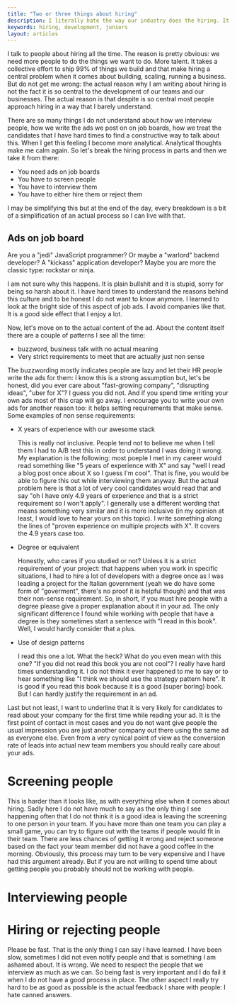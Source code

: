 ```yaml
---
title: "Two or three things about hiring"
description: I literally hate the way our industry does the hiring. It's time to talk about it.
keywords: hiring, development, juniors
layout: articles
---
```


I talk to people about hiring all the time. The reason is pretty obvious: we
need more people to do the things we want to do. More talent. It takes a
collective effort to ship 99% of things we build and that make hiring a
central problem when it comes about building, scaling, running a business. But
do not get me wrong: the actual reason why I am writing about hiring is not
the fact it is so central to the development of our teams and our businesses.
The actual reason is that despite is so central most people approach hiring in
a way that I barely understand.

There are so many things I do not understand about how we interview people,
how we write the ads we post on on job boards, how we treat the candidates
that I have hard times to find a constructive way to talk about this. When I
get this feeling I become more analytical. Analytical thoughts make me calm
again. So let's break the hiring process in parts and then we take it from
there:

- You need ads on job boards
- You have to screen people
- You have to interview them
- You have to either hire them or reject them

I may be simplifying this but at the end of the day, every breakdown is a bit
of a simplification of an actual process so I can live with that.

## Ads on job board

Are you a "jedi" JavaScript programmer? Or maybe a "warlord" backend
developer? A "kickass" application developer? Maybe you are more the classic
type: rockstar or ninja.

I am not sure why this happens. It is plain bullshit and it is stupid, sorry
for being so harsh about it. I have hard times to understand the reasons
behind this culture and to be honest I do not want to know anymore. I learned
to look at the bright side of this aspect of job ads. I avoid companies like
that.  It is a good side effect that I enjoy a lot.

Now, let's move on to the actual content of the ad. About the content itself
there are a couple of patterns I see all the time:

- buzzword, business talk with no actual meaning
- Very strict requirements to meet that are actually just non sense

The buzzwording mostly indicates people are lazy and let their HR people write
the ads for them: I know this is a strong assumption but, let's be honest, did
you ever care about "fast-growing company", "disrupting ideas", "uber for X"?
I guess you did not. And if you spend time writing your own ads most of this
crap will go away. I encourage you to write your own ads for another reason
too: it helps setting requirements that make sense. Some examples of non sense
requirements:

- X years of experience with our awesome stack

  This is really not inclusive. People tend not to believe me when I tell them
  I had to A/B test this in order to understand I was doing it wrong. My
  explanation is the following: most poeple I met in my career would read
  something like "5 years of experience with X" and say "well I read a blog
  post once about X so I guess I'm cool". That is fine, you would be able to
  figure this out while interviewing them anyway. But the actual problem here
  is that a lot of very cool candidates would read that and say "oh I have
  only 4.9 years of experience and that is a strict requirement so I won't
  apply". I generally use a different wording that means something very
  similar and it is more inclusive (in my opinion at least, I would love to
  hear yours on this topic). I write something along the lines of "proven
  experience on multiple projects with X". It covers the 4.9 years case too.

- Degree or equivalent

  Honestly, who cares if you studied or not? Unless it is a strict requirement
  of your project: that happens when you work in specific situations, I had to
  hire a lot of developers with a degree once as I was leading a project for
  the Italian government (yeah we do have some form of "goverment", there's no
  proof it is helpful though) and that was their non-sense requirement. So, in
  short, if you must hire people with a degree please give a proper
  explanation about it in your ad. The only significant difference I found
  while working with people that have a degree is they sometimes start a
  sentence with "I read in this book". Well, I would hardly consider that a
  plus.

- Use of design patterns

  I read this one a lot. What the heck? What do you even mean with this one?
  "If you did not read this book you are not cool"? I really have hard times
  understanding it. I do not think it ever happened to me to say or to hear
  something like "I think we should use the strategy pattern here". It is good
  if you read this book because it is a good (super boring) book. But I can
  hardly justify the requirement in an ad.

Last but not least, I want to underline that it is very likely for candidates
to read about your company for the first time while reading your ad. It is the
first point of contact in most cases and you do not want give people the usual
impression you are just another company out there using the same ad as
everyone else. Even from a very cynical point of view as the conversion rate
of leads into actual new team members you should really care about your ads.

# Screening people

This is harder than it looks like, as with everything else when it comes about
hiring. Sadly here I do not have much to say as the only thing I see happening
often that I do not think it is a good idea is leaving the screening to one
person in your team. If you have more than one team you can play a small game,
you can try to figure out with the teams if people would fit in their team.
There are less chances of getting it wrong and reject someone based on the
fact your team member did not have a good coffee in the morning.  Obviously,
this process may turn to be very expensive and I have had this argument
already. But if you are not willing to spend time about getting people you
probably should not be working with people.

# Interviewing people

# Hiring or rejecting people

Please be fast. That is the only thing I can say I have learned. I have been
slow, sometimes I did not even notify people and that is something I am
ashamed about. It is wrong. We need to respect the people that we interview as
much as we can. So being fast is very important and I do fail it when I do not
have a good process in place.
The other aspect I really try hard to be as good as possible is the actual
feedback I share with people: I hate canned answers.

